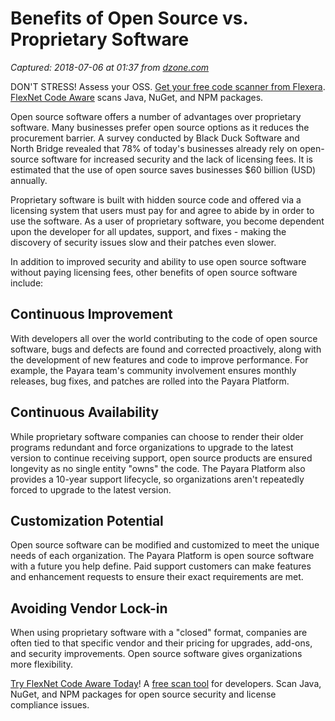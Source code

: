 # Benefits of Open Source vs. Proprietary Software

_Captured: 2018-07-06 at 01:37 from [dzone.com](https://dzone.com/articles/benefits-of-open-source-vs-proprietary-software?edition=385198&utm_source=Daily%20Digest&utm_medium=email&utm_campaign=Daily%20Digest%202018-07-05)_

DON'T STRESS! Assess your OSS. [Get your free code scanner from Flexera](https://dzone.com/go?i=294429&u=https%3A%2F%2Finfo.flexerasoftware.com%2FSCA-EVAL-FLexNet-Code-Aware-OSS-Scanner%3Futm_source%3Ddzone%26utm_medium%3Dfnca-security-banner%26utm_campaign%3Ddzone-fnca-security-banner-may2018%26id%3Ddzone-fnca-security-banner-May2018). [FlexNet Code Aware](https://dzone.com/go?i=294429&u=https%3A%2F%2Finfo.flexerasoftware.com%2FSCA-EVAL-FLexNet-Code-Aware-OSS-Scanner%3Futm_source%3Ddzone%26utm_medium%3Dfnca-security-banner%26utm_campaign%3Ddzone-fnca-security-banner-may2018%26id%3Ddzone-fnca-security-banner-May2018) scans Java, NuGet, and NPM packages.

Open source software offers a number of advantages over proprietary software. Many businesses prefer open source options as it reduces the procurement barrier. A survey conducted by Black Duck Software and North Bridge revealed that 78% of today's businesses already rely on open-source software for increased security and the lack of licensing fees. It is estimated that the use of open source saves businesses $60 billion (USD) annually.

Proprietary software is built with hidden source code and offered via a licensing system that users must pay for and agree to abide by in order to use the software. As a user of proprietary software, you become dependent upon the developer for all updates, support, and fixes - making the discovery of security issues slow and their patches even slower.

In addition to improved security and ability to use open source software without paying licensing fees, other benefits of open source software include:

## Continuous Improvement

With developers all over the world contributing to the code of open source software, bugs and defects are found and corrected proactively, along with the development of new features and code to improve performance. For example, the Payara team's community involvement ensures monthly releases, bug fixes, and patches are rolled into the Payara Platform.

## Continuous Availability

While proprietary software companies can choose to render their older programs redundant and force organizations to upgrade to the latest version to continue receiving support, open source products are ensured longevity as no single entity "owns" the code. The Payara Platform also provides a 10-year support lifecycle, so organizations aren't repeatedly forced to upgrade to the latest version.

## Customization Potential

Open source software can be modified and customized to meet the unique needs of each organization. The Payara Platform is open source software with a future you help define. Paid support customers can make features and enhancement requests to ensure their exact requirements are met.

## Avoiding Vendor Lock-**in**

When using proprietary software with a "closed" format, companies are often tied to that specific vendor and their pricing for upgrades, add-ons, and security improvements. Open source software gives organizations more flexibility.

[Try FlexNet Code Aware Today](https://dzone.com/go?i=294430&u=https%3A%2F%2Finfo.flexerasoftware.com%2FSCA-EVAL-FLexNet-Code-Aware-OSS-Scanner%3Futm_source%3Ddzone%26utm_medium%3Dfnca-security-banner%26utm_campaign%3Ddzone-fnca-security-banner-may2018%26id%3Ddzone-fnca-security-banner-May2018)! A [free scan tool](https://dzone.com/go?i=294430&u=https%3A%2F%2Finfo.flexerasoftware.com%2FSCA-EVAL-FLexNet-Code-Aware-OSS-Scanner%3Futm_source%3Ddzone%26utm_medium%3Dfnca-security-banner%26utm_campaign%3Ddzone-fnca-security-banner-may2018%26id%3Ddzone-fnca-security-banner-May2018) for developers. Scan Java, NuGet, and NPM packages for open source security and license compliance issues.
